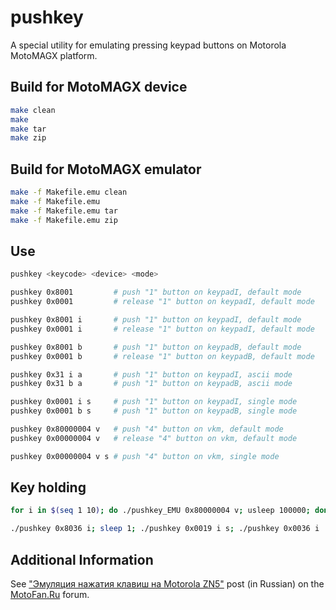 pushkey
=======

A special utility for emulating pressing keypad buttons on Motorola MotoMAGX platform.

## Build for MotoMAGX device

```bash
make clean
make
make tar
make zip
```

## Build for MotoMAGX emulator

```bash
make -f Makefile.emu clean
make -f Makefile.emu
make -f Makefile.emu tar
make -f Makefile.emu zip
```

## Use

```bash
pushkey <keycode> <device> <mode>

pushkey 0x8001         # push "1" button on keypadI, default mode
pushkey 0x0001         # release "1" button on keypadI, default mode

pushkey 0x8001 i       # push "1" button on keypadI, default mode
pushkey 0x0001 i       # release "1" button on keypadI, default mode

pushkey 0x8001 b       # push "1" button on keypadB, default mode
pushkey 0x0001 b       # release "1" button on keypadB, default mode

pushkey 0x31 i a       # push "1" button on keypadI, ascii mode
pushkey 0x31 b a       # push "1" button on keypadB, ascii mode

pushkey 0x0001 i s     # push "1" button on keypadI, single mode
pushkey 0x0001 b s     # push "1" button on keypadB, single mode

pushkey 0x80000004 v   # push "4" button on vkm, default mode
pushkey 0x00000004 v   # release "4" button on vkm, default mode

pushkey 0x00000004 v s # push "4" button on vkm, single mode
```

## Key holding

```bash
for i in $(seq 1 10); do ./pushkey_EMU 0x80000004 v; usleep 100000; done; usleep 100000; ./pushkey_EMU 0x00000004 v

./pushkey 0x8036 i; sleep 1; ./pushkey 0x0019 i s; ./pushkey 0x0036 i
```

## Additional Information

See ["Эмуляция нажатия клавиш на Motorola ZN5"](https://forum.motofan.ru/index.php?s=&showtopic=163337&view=findpost&p=1794896) post (in Russian) on the [MotoFan.Ru](https://forum.motofan.ru) forum.
